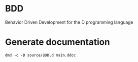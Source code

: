 # BDD
Behavior Driven Development for the D programming language

# Generate documentation

```
dmd -c -D source/BDD.d main.ddoc
```
